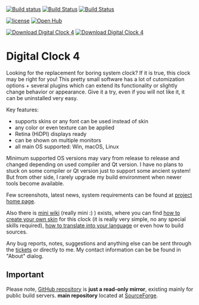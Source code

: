[![Build status](https://ci.appveyor.com/api/projects/status/esy0atbi1fsrpln1/branch/master?svg=true)](https://ci.appveyor.com/project/Kolcha/digitalclock4/branch/master)
[![Build Status](https://doozer.io/badge/Kolcha/DigitalClock4/buildstatus/master)](https://doozer.io/user/Kolcha/DigitalClock4)
[![Build Status](https://travis-ci.org/Kolcha/DigitalClock4.svg?branch=master)](https://travis-ci.org/Kolcha/DigitalClock4)

[![license](https://img.shields.io/github/license/kolcha/digitalclock4.svg)](https://www.gnu.org/licenses/gpl-3.0.en.html)
[![Open Hub](https://www.openhub.net/p/digitalclock4/widgets/project_thin_badge?format=gif)](https://www.openhub.net/p/digitalclock4)

[![Download Digital Clock 4](https://img.shields.io/sourceforge/dm/digitalclock4.svg)](https://sourceforge.net/projects/digitalclock4/files/)
[![Download Digital Clock 4](https://img.shields.io/sourceforge/dt/digitalclock4.svg)](https://sourceforge.net/projects/digitalclock4/files/)

Digital Clock 4
===============

Looking for the replacement for boring system clock? If it is true, this clock may be right for you! This pretty small software has a lot of cutomization options + several plugins which can extend its functionality or slightly change behavior or appearance. Give it a try, even if you will not like it, it can be uninstalled very easy.

Key features:

* supports skins or any font can be used instead of skin
* any color or even texture can be applied
* Retina (HiDPI) displays ready
* can be shown on multiple monitors
* all main OS supported: Win, macOS, Linux

Minimum supported OS versions may vary from release to release and changed depending on used compiler and Qt version.
I have no plans to stuck on some compiler or Qt version just to support some ancient system! But from other side, I rarely upgrade my build environment when newer tools become available.

Few screenshots, latest news, system requirements can be found at [project home page](https://digitalclock4.sourceforge.io/).

Also there is [mini wiki](https://sourceforge.net/p/digitalclock4/wiki/) (really mini :) ) exists, where you can find [how to create your own skin](https://sourceforge.net/p/digitalclock4/wiki/How%20to%20create%20skin/) for this clock (it is really very simple, no any special skills required), [how to translate into your language](https://sourceforge.net/p/digitalclock4/wiki/How%20to%20translate/) or even how to build sources.

Any bug reports, notes, suggestions and anything else can be sent through the [tickets](https://sourceforge.net/p/digitalclock4/tickets/) or directly to me. My contact information can be be found in "About" dialog.

Important
---------
Please note, [GitHub repository](https://github.com/Kolcha/DigitalClock4) is **just a read-only mirror**, existing mainly for public build servers. **main repository** located at [SourceForge](https://sourceforge.net/p/digitalclock4/code/).